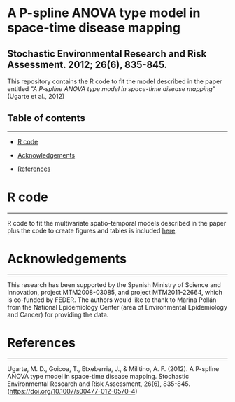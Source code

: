 # A P-spline ANOVA type model in space-time disease mapping

Stochastic Environmental Research and Risk Assessment. 2012;  26(6), 835-845.
------------------------------------------------------------------------

This repository contains the R code to fit the model described in the paper entitled *"A P-spline ANOVA type model in space-time disease mapping"* (Ugarte et al., 2012) 

## **Table of contents**
------------------------------------------------------------------------

-   [R code](https://github.com/spatialstatisticsupna/ANOVAtype_Pspline_2012#r-code)

-   [Acknowledgements](https://github.com/spatialstatisticsupna/ANOVAtype_Pspline_2012#acknowledgements)

-   [References](https://github.com/spatialstatisticsupna/ANOVAtype_Pspline_2012#references)

# **R code**
------------------------------------------------------------------------

R code to fit the multivariate spatio-temporal models described in the paper plus the code to create figures and tables is included [here](https://github.com/spatialstatisticsupna/Using-mortality-to-predict-incidence-for-rare-and-lethal-cancers-in-very-small-areas/blob/master/R/).

# **Acknowledgements**
------------------------------------------------------------------------

This research has been supported by the Spanish Ministry of Science and Innovation, project
MTM2008-03085, and project MTM2011-22664, which is co-funded by FEDER. The authors would like to thank to Marina
Pollán from the National Epidemiology Center (area of Environmental Epidemiology and Cancer) for providing the data.

# **References**
------------------------------------------------------------------------
Ugarte, M. D., Goicoa, T., Etxeberria, J., & Militino, A. F. (2012). A P-spline ANOVA type model in space-time disease mapping. Stochastic Environmental Research and Risk Assessment, 26(6), 835-845. (https://doi.org/10.1007/s00477-012-0570-4)
